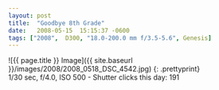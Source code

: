 ```yaml
---
layout: post
title:  "Goodbye 8th Grade"
date:   2008-05-15  15:15:37 -0600
tags: ["2008",  D300, "18.0-200.0 mm f/3.5-5.6", Genesis]
---
```

![{{ page.title }} Image]({{ site.baseurl }}/images/2008/2008_0518_DSC_4542.jpg)
{: .prettyprint}  
1/30 sec, f/4.0, ISO 500 - Shutter clicks this day: 191